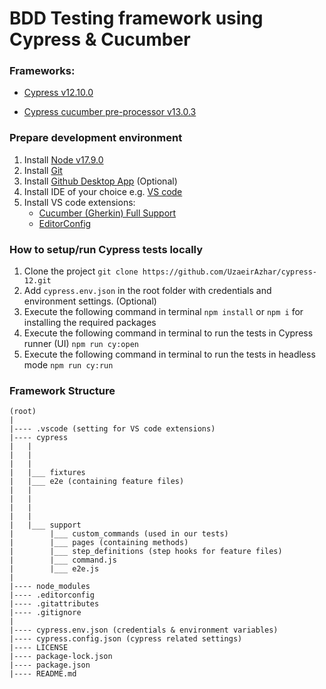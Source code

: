 # BDD Testing framework using Cypress & Cucumber

### Frameworks:

- [Cypress v12.10.0](https://docs.cypress.io/guides/references/changelog#12-10-0)

- [Cypress cucumber pre-processor v13.0.3](https://github.com/badeball/cypress-cucumber-preprocessor)

### Prepare development environment

1) Install [Node v17.9.0](https://nodejs.org/dist/)
2) Install [Git](https://git-scm.com/downloads)
3) Install [Github Desktop App](https://desktop.github.com/) (Optional)
3) Install IDE of your choice e.g. [VS code](https://code.visualstudio.com/download)
4) Install VS code extensions:
    - [Cucumber (Gherkin) Full Support](https://marketplace.visualstudio.com/items?itemName=alexkrechik.cucumberautocomplete)
    -  [EditorConfig](https://marketplace.visualstudio.com/items?itemName=EditorConfig.EditorConfig)

### How to setup/run Cypress tests locally

1) Clone the project `git clone https://github.com/UzaeirAzhar/cypress-12.git`
2) Add `cypress.env.json` in the root folder with credentials and environment settings. (Optional)
3) Execute the following command in terminal `npm install` or `npm i` for installing the required packages
4) Execute the following command in terminal to run the tests in Cypress runner (UI) `npm run cy:open`
5) Execute the following command in terminal to run the tests in headless mode `npm run cy:run`

### Framework Structure

```
(root)
|
|---- .vscode (setting for VS code extensions)
|---- cypress
|   |
|   |
|   |
|   |___ fixtures
|   |___ e2e (containing feature files)
|   |
|   |
|   |
|   |
|   |___ support
|        |___ custom_commands (used in our tests)
|        |___ pages (containing methods)
|        |___ step_definitions (step hooks for feature files)
|        |___ command.js
|        |___ e2e.js
|
|---- node_modules
|---- .editorconfig
|---- .gitattributes
|---- .gitignore
|
|---- cypress.env.json (credentials & environment variables)
|---- cypress.config.json (cypress related settings)
|---- LICENSE
|---- package-lock.json
|---- package.json
|---- README.md
```
